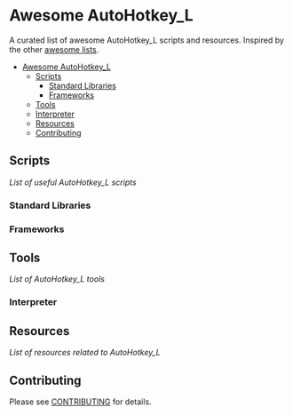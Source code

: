# Awesome AutoHotkey_L
A curated list of awesome AutoHotkey_L scripts and resources. Inspired by the other [awesome lists](https://github.com/bayandin/awesome-awesomeness).

- [Awesome AutoHotkey_L](#awesome-AutoHotkey_L)
  - [Scripts](#scripts)
    - [Standard Libraries](#standard-libraries)
    - [Frameworks](#frameworks)
  - [Tools](#tools)
  - [Interpreter](#interpreter)
  - [Resources](#resources)
  - [Contributing](#contributing)




## Scripts
*List of useful AutoHotkey_L scripts*

### Standard Libraries

### Frameworks


## Tools
*List of AutoHotkey_L tools*

### Interpreter


## Resources
*List of resources related to AutoHotkey_L*


## Contributing
Please see [CONTRIBUTING](master/CONTRIBUTING.md) for details.
